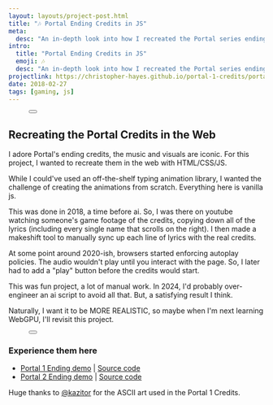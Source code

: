 ```yaml
---
layout: layouts/project-post.html
title: "🎶 Portal Ending Credits in JS"
meta:
  desc: "An in-depth look into how I recreated the Portal series ending credits with web technologies."
intro:
  title: "Portal Ending Credits in JS"
  emoji: 🎶
  desc: "An in-depth look into how I recreated the Portal series ending credits with web technologies."
projectlink: https://christopher-hayes.github.io/portal-1-credits/portal-1-ending.html
date: 2018-02-27
tags: [gaming, js]
---
```


<figure
  x-data="{
    imageSrc: '/images/projects/portal-credits/portal-1-screenshot.png',
    imageAlt: 'Screenshot of the Portal 1 ending credits',
    showImageOverlay: function (imageElem) {
      this.$dispatch('show-image-overlay', imageElem.src);
    },
    }">
  <button
    @click="showImageOverlay($event.target)"
    class="group h-52 md:h-96 w-full"
    >
    <img
      :src="imageSrc"
      :alt="imageAlt"
      width="100%"
      class="w-full h-full object-cover object-center rounded-2xl md:rounded-xl m-0 transition-opacity"
      loading="lazy">
    <figcaption
      class="opacity-0 group-hover:opacity-100 group-focus:opacity-100 transition-opacity text-white font-bold text-xs text-right -mt-10 mb-12 mr-8"
      x-text="imageAlt"
    ></figcaption>
  </button>
</figure>

## Recreating the Portal Credits in the Web

I adore Portal's ending credits, the music and visuals are iconic. For this project, I wanted to recreate them in the web with HTML/CSS/JS.

While I could've used an off-the-shelf typing animation library, I wanted the challenge of creating the animations from scratch. Everything here is vanilla js.

This was done in 2018, a time before ai. So, I was there on youtube watching someone's game footage of the credits, copying down all of the lyrics (including every single name that scrolls on the right). I then made a makeshift tool to manually sync up each line of lyrics with the real credits.

At some point around 2020-ish, browsers started enforcing autoplay policies. The audio wouldn't play until you interact with the page. So, I later had to add a "play" button before the credits would start.

This was fun project, a lot of manual work. In 2024, I'd probably over-engineer an ai script to avoid all that. But, a satisfying result I think.

Naturally, I want it to be MORE REALISTIC, so maybe when I'm next learning WebGPU, I'll revisit this project.

<figure
  x-data="{
    imageSrc: '/images/projects/portal-credits/portal-2-screenshot.png',
    imageAlt: 'Screenshot of the Portal 2 ending credits',
    showImageOverlay: function (imageElem) {
      this.$dispatch('show-image-overlay', imageElem.src);
    },
    }">
  <button
    @click="showImageOverlay($event.target)"
    class="group h-52 md:h-96 w-full"
    >
    <img
      :src="imageSrc"
      :alt="imageAlt"
      width="100%"
      class="w-full h-full object-cover object-center rounded-2xl md:rounded-xl m-0 transition-opacity"
      loading="lazy">
    <figcaption
      class="opacity-0 group-hover:opacity-100 group-focus:opacity-100 transition-opacity text-white font-bold text-xs text-right -mt-10 mb-12 mr-8"
      x-text="imageAlt"
    ></figcaption>
  </button>
</figure>

### Experience them here

- [Portal 1 Ending demo](https://christopher-hayes.github.io/portal-1-credits/portal-1-ending.html) | [Source code](https://github.com/Christopher-Hayes/portal-1-credits/)
- [Portal 2 Ending demo](https://christopher-hayes.github.io/portal-2-credits/portal-2-ending.html) | [Source code](https://github.com/Christopher-Hayes/portal-2-credits/)

Huge thanks to [@kazitor](https://blog.kazitor.com/) for the ASCII art used in the Portal 1 Credits.
